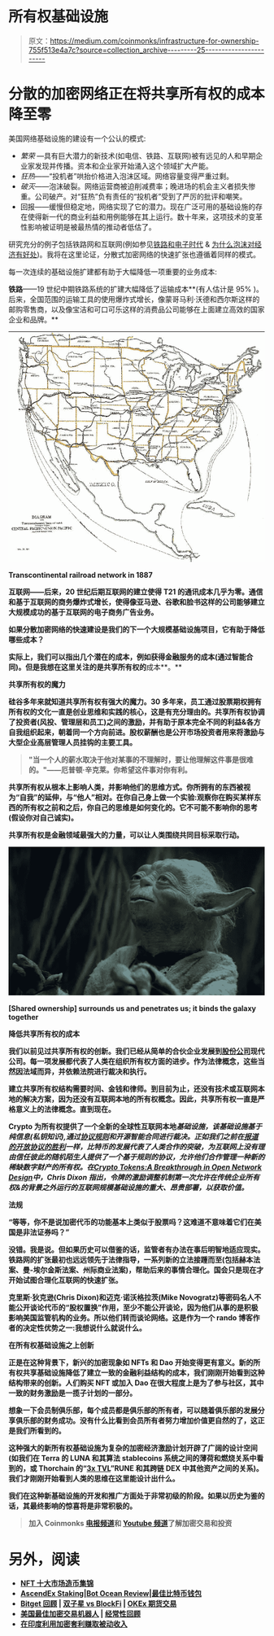 # 所有权基础设施

> 原文：<https://medium.com/coinmonks/infrastructure-for-ownership-755f513e4a7c?source=collection_archive---------25----------------------->

# 分散的加密网络正在将共享所有权的成本降至零

美国网络基础设施的建设有一个公认的模式:

*   *繁荣* —具有巨大潜力的新技术(如电信、铁路、互联网)被有远见的人和早期企业家发现并传播。资本和企业家开始涌入这个领域扩大产能。
*   *狂热*——“投机者”哄抬价格进入泡沫区域。网络容量变得严重过剩。
*   *破灭*——泡沫破裂。网络运营商被迫削减费率；晚进场的机会主义者损失惨重。公司破产。对“狂热”负有责任的“投机者”受到了严厉的批评和嘲笑。
*   回报——缓慢但稳定地，网络实现了它的潜力。现在广泛可用的基础设施的存在使得新一代的商业利益和用例能够在其上运行。数十年来，这项技术的变革性影响被证明是被最热情的推动者低估了。

研究充分的例子包括铁路网和互联网(例如参见[铁路和电子时代](http://fathom.lse.ac.uk/Features/122057/) & [为什么泡沫对经济有好处](https://www.amazon.com/dp/B000QUCO8K/ref=dp-kindle-redirect?_encoding=UTF8&btkr=1))。我将在这里论证，分散式加密网络的快速扩张也遵循着同样的模式。

每一次连续的基础设施扩建都有助于大幅降低一项重要的业务成本:

**铁路**——19 世纪中期铁路系统的扩建大幅降低了运输成本**(有人估计是 95% )。后来，全国范围的运输工具的使用爆炸式增长，像蒙哥马利·沃德和西尔斯这样的邮购零售商，以及像宝洁和可口可乐这样的消费品公司能够在上面建立高效的国家企业和品牌。**

**![](img/c18b3ed51b1955de99fd2e2e519fad46.png)**

**Transcontinental railroad network in 1887**

**互联网——后来，20 世纪后期互联网的建立使得 T21 的通讯成本几乎为零。通信和基于互联网的商务爆炸式增长，使得像亚马逊、谷歌和脸书这样的公司能够建立大规模成功的基于互联网的电子商务广告业务。**

**如果分散加密网络的快速建设是我们的下一个大规模基础设施项目，它有助于降低哪些成本？**

**实际上，我们可以指出几个潜在的成本，例如获得金融服务的成本(通过智能合同)。但是我想在这里关注的是共享所有权的**成本**。**

****共享所有权的魔力****

**硅谷多年来就知道共享所有权有强大的魔力。30 多年来，员工通过股票期权拥有所有权的文化一直是创业思维和实践的核心，这是有充分理由的。共享所有权协调了投资者(风投、管理层和员工)之间的激励，并有助于原本完全不同的利益&各方自我组织起来，朝着同一个方向前进。股权薪酬也是公开市场投资者用来将激励与大型企业高层管理人员挂钩的主要工具。**

> **"当一个人的薪水取决于他对某事的不理解时，要让他理解这件事是很难的。"——厄普顿·辛克莱。你希望这件事对你有利。**

**共享所有权从根本上影响人类，并影响他们的思维方式。你所拥有的东西被视为“自我”的延伸，与“他人”相对。在你自己身上做一个实验:观察你在购买某样东西的所有权之前和之后，你自己的思维是如何变化的。它不可能不影响你的思考(假设你对自己诚实)。**

**共享所有权是金融领域最强大的力量，可以让人类围绕共同目标采取行动。**

**![](img/58552cb746f2b2d1bce6604e76b77565.png)**

**[Shared ownership] surrounds us and penetrates us; it binds the galaxy together**

****降低共享所有权的成本****

**我们以前见过共享所有权的创新。我们已经从简单的合伙企业发展到[股份公司](https://www.jstor.org/stable/238866)现代公司。每一项发展都代表了人类在组织所有权方面的进步。作为法律概念，这些当然因法域而异，并依赖法院进行裁决和执行。**

**建立共享所有权结构需要时间、金钱和律师。到目前为止，还没有技术或互联网本地的解决方案，因为还没有互联网本地的所有权概念。因此，共享所有权一直是严格意义上的法律概念。直到现在。**

**Crypto 为所有权提供了一个全新的全球性互联网本地*基础设施，该基础设施基于纯信息(私钥知识),通过[协议规则](/coinmonks/the-triumph-of-open-protocols-f6a0c5fa1e52)和开源智能合同进行裁决。正如我们之前在[报道的开放协议的胜利](/coinmonks/the-triumph-of-open-protocols-f6a0c5fa1e52)一样，比特币的发展代表了人类合作的突破，为互联网上没有理由信任彼此的随机陌生人提供了一个基于规则的协议，允许他们合作管理一种新的稀缺数字财产的所有权。在[Crypto Tokens:A Breakthrough in Open Network Design](/@cdixon/crypto-tokens-a-breakthrough-in-open-network-design-e600975be2ef)中，Chris Dixon 指出，令牌的激励调整机制第一次允许在传统企业所有权&的背景之外运行的互联网规模基础设施的重大、昂贵部署，以获取价值。***

****法规****

**“等等，你不是说加密代币的功能基本上类似于股票吗？这难道不意味着它们在美国是非法证券吗？”**

**没错。我是说。但如果历史可以借鉴的话，监管者有办法在事后明智地适应现实。铁路网的扩张最初也远远领先于法律指导，一系列新的立法接踵而至(包括赫本法案、曼-埃尔金斯法案、州际商业法案)，帮助后来的事情合理化。国会只是现在才开始试图合理化互联网的快速扩张。**

**克里斯·狄克逊(Chris Dixon)和迈克·诺沃格拉茨(Mike Novogratz)等密码名人不能公开谈论代币的“股权置换”作用，至少不能公开谈论，因为他们从事的是积极影响美国监管机构的业务。所以他们转而谈论网络。这是作为一个 rando 博客作者的决定性优势之一:我想说什么就说什么。**

****在所有权基础设施之上创新****

**正是在这种背景下，新兴的加密现象如 NFTs 和 Dao 开始变得更有意义。新的所有权共享基础设施降低了建立一致的金融利益结构的成本，我们刚刚开始看到这种结构带来的创新。人们购买 NFT 或加入 Dao 在很大程度上是为了参与社区，其中一致的财务激励是一揽子计划的一部分。**

**想象一下会员制俱乐部，每个成员都是俱乐部的所有者，可以随着俱乐部的发展分享俱乐部的财务成功。没有什么比看到会员所有者努力增加价值更自然的了，这正是我们所看到的。**

**这种强大的新所有权基础设施为复杂的加密经济激励计划开辟了广阔的设计空间(如我们在 Terra 的 LUNA 和其算法 stablecoins 系统之间的薄荷和燃烧关系中看到的，或 Thorchain 的“[3x TVL](https://thorchain.org/getting-started/rune)”RUNE 和其跨链 DEX 中其他资产之间的关系)。我们才刚刚开始看到人类的思维在这里能设计出什么。**

**我们在这种新基础设施的开发和推广方面处于非常初级的阶段。如果以历史为鉴的话，其最终影响的惊喜将是非常积极的。**

> **加入 Coinmonks [电报频道](https://t.me/coincodecap)和 [Youtube 频道](https://www.youtube.com/c/coinmonks/videos)了解加密交易和投资**

# **另外，阅读**

*   **[NFT 十大市场造币集锦](https://coincodecap.com/nft-marketplaces)**
*   **[AscendEx Staking](https://coincodecap.com/ascendex-staking)|[Bot Ocean Review](https://coincodecap.com/bot-ocean-review)|[最佳比特币钱包](https://coincodecap.com/bitcoin-wallets-india)**
*   **[Bitget 回顾](https://coincodecap.com/bitget-review) | [双子星 vs BlockFi](https://coincodecap.com/gemini-vs-blockfi) | [OKEx 期货交易](https://coincodecap.com/okex-futures-trading)**
*   **[美国最佳加密交易机器人](https://coincodecap.com/crypto-trading-bots-in-the-us) | [经常性回顾](https://coincodecap.com/changelly-review)**
*   **[在印度利用加密套利赚取被动收入](https://coincodecap.com/crypto-arbitrage-in-india)**